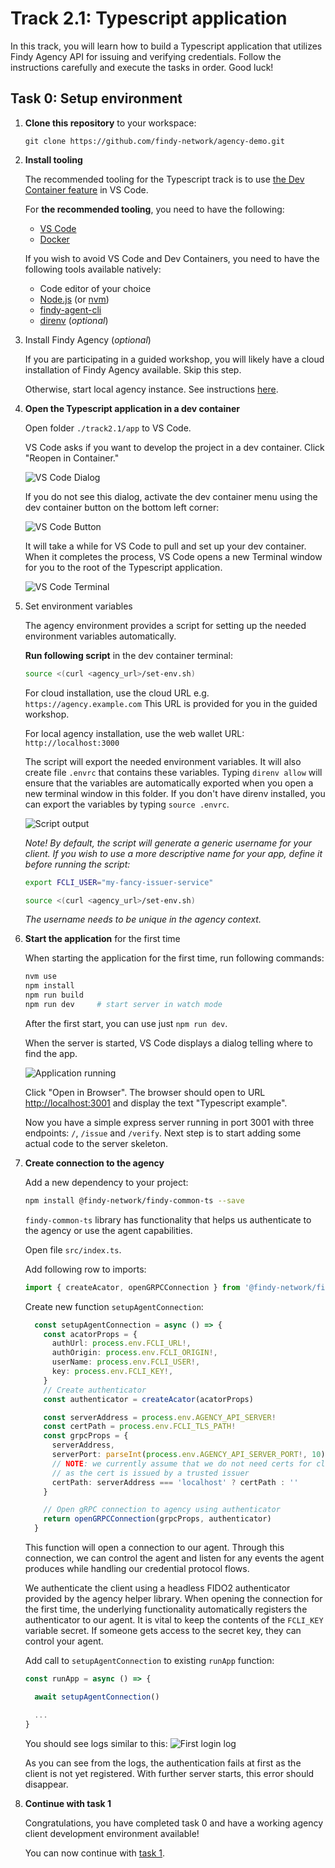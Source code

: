 # Track 2.1: Typescript application

In this track, you will learn how to build a Typescript application that utilizes Findy Agency API
for issuing and verifying credentials. Follow the instructions carefully and
execute the tasks in order. Good luck!

## Task 0: Setup environment

1. **Clone this repository** to your workspace:

    ```shell
    git clone https://github.com/findy-network/agency-demo.git
    ```

1. **Install tooling**

    The recommended tooling for the Typescript track is to use
    [the Dev Container feature](https://code.visualstudio.com/docs/devcontainers/containers) in VS Code.

    For **the recommended tooling**, you need to have the following:
      * [VS Code](https://code.visualstudio.com/)
      * [Docker](https://www.docker.com/)

    If you wish to avoid VS Code and Dev Containers, you need to have the following tools available natively:
      * Code editor of your choice
      * [Node.js](https://nodejs.org/en) (or [nvm](https://github.com/nvm-sh/nvm#intro))
      * [findy-agent-cli](https://github.com/findy-network/findy-agent-cli#installation)
      * [direnv](https://direnv.net/) (*optional*)

1. Install Findy Agency (*optional*)

    If you are participating in a guided workshop,
    you will likely have a cloud installation of Findy Agency available. Skip this step.

    Otherwise, start local agency instance. See instructions [here](../agency-local/README.md).

1. **Open the Typescript application in a dev container**

    Open folder `./track2.1/app` to VS Code.

    VS Code asks if you want to develop the project in a dev container. Click "Reopen in Container."

    ![VS Code Dialog](./docs/dev-container-dialog.png)

    If you do not see this dialog, activate the dev container menu using the dev container button
    on the bottom left corner:

    ![VS Code Button](./docs/dev-container-button.png)

    It will take a while for VS Code to pull and set up your dev container.
    When it completes the process, VS Code opens a new Terminal window for you
    to the root of the Typescript application.

    ![VS Code Terminal](./docs/dev-container-terminal.png)

1. Set environment variables

    The agency environment provides a script for setting up the needed environment variables automatically.

    **Run following script** in the dev container terminal:

    ```bash
    source <(curl <agency_url>/set-env.sh)
    ```

    For cloud installation, use the cloud URL e.g. `https://agency.example.com`
    This URL is provided for you in the guided workshop.

    For local agency installation, use the web wallet URL: `http://localhost:3000`

    The script will export the needed environment variables. It will also create file `.envrc`
    that contains these variables. Typing `direnv allow` will ensure that the variables
    are automatically exported when you open a new terminal window in this folder.
    If you don't have direnv installed, you can export the variables by typing `source .envrc`.

    ![Script output](./docs/environment-direnv.png)

    *Note! By default, the script will generate a generic username for your client.
    If you wish to use a more descriptive name for your app, define it before running the script:*

    ```bash
    export FCLI_USER="my-fancy-issuer-service"

    source <(curl <agency_url>/set-env.sh)
    ```

    *The username needs to be unique in the agency context.*

1. **Start the application** for the first time

    When starting the application for the first time, run following commands:

    ```bash
    nvm use
    npm install
    npm run build
    npm run dev     # start server in watch mode
    ```

    After the first start, you can use just `npm run dev`.

    When the server is started, VS Code displays a dialog telling where to find the app.

    ![Application running](./docs/application-running.png)

    Click "Open in Browser". The browser should open to URL <http://localhost:3001>
    and display the text "Typescript example".

    Now you have a simple express server running in port 3001 with three endpoints:
    `/`, `/issue` and `/verify`. Next step is to start adding some actual code to the server skeleton.

1. **Create connection to the agency**

    Add a new dependency to your project:

    ```bash
    npm install @findy-network/findy-common-ts --save
    ```

    `findy-common-ts` library has functionality that helps us authenticate to the agency
    or use the agent capabilities.

    Open file `src/index.ts`.

    Add following row to imports:

    ```ts
    import { createAcator, openGRPCConnection } from '@findy-network/findy-common-ts'
    ```

    Create new function `setupAgentConnection`:

    ```ts
      const setupAgentConnection = async () => {
        const acatorProps = {
          authUrl: process.env.FCLI_URL!,
          authOrigin: process.env.FCLI_ORIGIN!,
          userName: process.env.FCLI_USER!,
          key: process.env.FCLI_KEY!,
        }
        // Create authenticator
        const authenticator = createAcator(acatorProps)

        const serverAddress = process.env.AGENCY_API_SERVER!
        const certPath = process.env.FCLI_TLS_PATH!
        const grpcProps = {
          serverAddress,
          serverPort: parseInt(process.env.AGENCY_API_SERVER_PORT!, 10),
          // NOTE: we currently assume that we do not need certs for cloud installation
          // as the cert is issued by a trusted issuer
          certPath: serverAddress === 'localhost' ? certPath : ''
        }

        // Open gRPC connection to agency using authenticator
        return openGRPCConnection(grpcProps, authenticator)
      }
    ```

    This function will open a connection to our agent. Through this connection, we can control
    the agent and listen for any events the agent produces while handling our credential protocol
    flows.

    We authenticate the client using a headless FIDO2 authenticator provided by the agency helper
    library. When opening the connection for the first time, the underlying functionality
    automatically registers the authenticator to our agent. It is vital to keep the contents
    of the `FCLI_KEY` variable secret. If someone gets access to the secret key,
    they can control your agent.

    Add call to `setupAgentConnection` to existing `runApp` function:

    ```ts
    const runApp = async () => {

      await setupAgentConnection()

      ...
    }
    ```

    You should see logs similar to this:
    ![First login log](./docs/log-first-login.png)

    As you can see from the logs, the authentication fails at first as the client is not yet registered.
    With further server starts, this error should disappear.

1. **Continue with task 1**

    Congratulations, you have completed task 0 and have
    a working agency client development environment available!

    You can now continue with [task 1](./task1/README.md).
